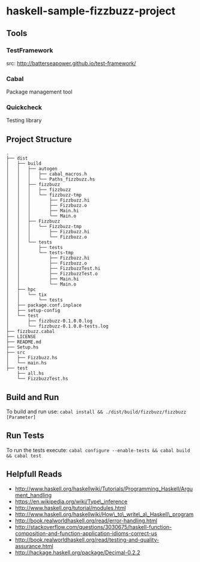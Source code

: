 haskell-sample-fizzbuzz-project
===============================

## Tools

### TestFramework

src: http://batterseapower.github.io/test-framework/

### Cabal

Package management tool

### Quickcheck

Testing library

## Project Structure
```tree
.
├── dist
│   ├── build
│   │   ├── autogen
│   │   │   ├── cabal_macros.h
│   │   │   └── Paths_fizzbuzz.hs
│   │   ├── fizzbuzz
│   │   │   ├── fizzbuzz
│   │   │   └── fizzbuzz-tmp
│   │   │       ├── Fizzbuzz.hi
│   │   │       ├── Fizzbuzz.o
│   │   │       ├── Main.hi
│   │   │       └── Main.o
│   │   ├── Fizzbuzz
│   │   │   └── Fizzbuzz-tmp
│   │   │       ├── Fizzbuzz.hi
│   │   │       └── Fizzbuzz.o
│   │   └── tests
│   │       ├── tests
│   │       └── tests-tmp
│   │           ├── Fizzbuzz.hi
│   │           ├── Fizzbuzz.o
│   │           ├── FizzbuzzTest.hi
│   │           ├── FizzbuzzTest.o
│   │           ├── Main.hi
│   │           └── Main.o
│   ├── hpc
│   │   └── tix
│   │       └── tests
│   ├── package.conf.inplace
│   ├── setup-config
│   └── test
│       ├── fizzbuzz-0.1.0.0.log
│       └── fizzbuzz-0.1.0.0-tests.log
├── fizzbuzz.cabal
├── LICENSE
├── README.md
├── Setup.hs
├── src
│   ├── Fizzbuzz.hs
│   └── main.hs
├── test
    ├── all.hs
    └── FizzbuzzTest.hs
```


## Build and Run

To build and run use:
`cabal install && ./dist/build/fizzbuzz/fizzbuzz [Parameter]`

## Run Tests

To run the tests execute:
`cabal configure --enable-tests && cabal build && cabal test`


## Helpfull Reads

* http://www.haskell.org/haskellwiki/Tutorials/Programming_Haskell/Argument_handling
* https://en.wikipedia.org/wiki/Type\_inference
* http://www.haskell.org/tutorial/modules.html
* http://www.haskell.org/haskellwiki/How\_to\_write\_a\_Haskell\_program
* http://book.realworldhaskell.org/read/error-handling.html
* http://stackoverflow.com/questions/3030675/haskell-function-composition-and-function-application-idioms-correct-us
* http://book.realworldhaskell.org/read/testing-and-quality-assurance.html
* http://hackage.haskell.org/package/Decimal-0.2.2

